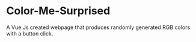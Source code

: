 # Color-Me-Surprised
A Vue.Js created webpage that produces randomly generated RGB colors with a button click. 
